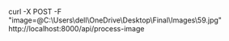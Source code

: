 curl -X POST -F "image=@C:\Users\dell\OneDrive\Desktop\Final\Images\59.jpg" http://localhost:8000/api/process-image
